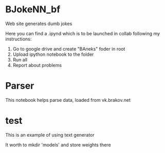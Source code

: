 # BJokeNN_bf
Web site generates dumb jokes

Here you can find a .ipynd which is to be launched in collab following my instructions:

1. Go to google drive and create "BAneks" foder in root
2. Upload ipython notebook to the folder
3. Run all
4. Report about problems

# Parser
This notebook helps parse data, loaded from vk.brakov.net

# test
This is an example of using text generator

It worth to mkdir 'models' and store weights there
